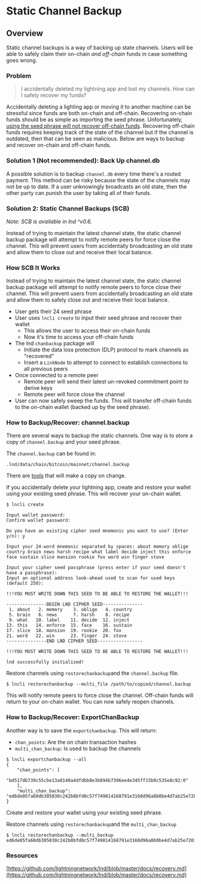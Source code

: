 # Static Channel Backup

## Overview

Static channel backups is a way of backing up state channels. Users will be able to safely claim their on-chain _and_ _off-chain_ funds in case something goes wrong. 

### Problem

> I accidentally deleted my lightning app and lost my channels. How can I safely recover my funds?

Accidentally deleting a lighting app or moving it to another machine can be stressful since funds are both on-chain and off-chain. Recovering on-chain funds should be as simple as importing the seed phrase. Unfortunately, [using the seed phrase will not recover off-chain funds](https://wiki.ion.radar.tech/tech/channels/channel-backups). Recovering off-chain funds requires keeping track of the state of the channel but if the channel is outdated, then that can be seen as malicious. Below are ways to backup and recover on-chain and off-chain funds.

### Solution 1 \(Not recommended\): Back Up channel.db

A possible solution is to backup `channel.db` every time there's a routed payment. This method can be risky because the state of the channels may not be up to date. If a user unknowingly broadcasts an old state, then the other party can punish the user by taking all of their funds.

### Solution 2: Static Channel Backups \(SCB\)

_Note: SCB is available in lnd ^v0.6._

Instead of trying to maintain the latest channel state, the static channel backup package will attempt to notify remote peers for force close the channel. This will prevent users from accidentally broadcasting an old state and allow them to close out and receive their local balance.

### How SCB It Works

Instead of trying to maintain the latest channel state, the static channel backup package will attempt to notify remote peers to force close their channel. This will prevent users from accidentally broadcasting an old state and allow them to safely close out and receive their local balance.

* User gets their 24 seed phrase
* User uses `lncli create` to input their seed phrase and recover their wallet
  * This allows the user to access their on-chain funds
  * Now it's time to access your off-chain funds
* The lnd `chanbackup` package will
  * Initiate the data loss protection \(DLP\) protocol to mark channels as "recovered"
  * Insert a `LinkNode` to attempt to connect to establish connections to all previous peers
* Once connected to a remote peer
  * Remote peer will send their latest un-revoked commitment point to derive keys
  * Remote peer will force close the channel
* User can now safely sweep the funds. This will transfer off-chain funds to the on-chain wallet \(backed up by the seed phrase\).

### How to Backup/Recover: channel.backup

There are several ways to backup the static channels. One way is to store a copy of `channel.backup` and your seed phrase.

The `channel.backup` can be found in:

`.lnd/data/chain/bitcoin/mainnet/channel.backup`

There are [tools](https://gist.github.com/alexbosworth/2c5e185aedbdac45a03655b709e255a3) that will make a copy on change.

If you accidentally delete your lightning app,  create and restore your wallet using your existing seed phrase. This will recover your on-chain wallet.

```text
$ lncli create

Input wallet password:
Confirm wallet password:

Do you have an existing cipher seed mnemonic you want to use? (Enter y/n): y

Input your 24-word mnemonic separated by spaces: about memory oblige country brain news harsh recipe what label decide inject this enforce face sustain slice mansion rookie fox word win finger stove

Input your cipher seed passphrase (press enter if your seed doesn't have a passphrase):
Input an optional address look-ahead used to scan for used keys (default 250):

!!!YOU MUST WRITE DOWN THIS SEED TO BE ABLE TO RESTORE THE WALLET!!!

---------------BEGIN LND CIPHER SEED---------------
 1. about   2. memory    3. oblige   4. country
 5. brain   6. news      7. harsh    8. recipe
 9. what   10. label    11. decide  12. inject
13. this   14. enforce  15. face    16. sustain
17. slice  18. mansion  19. rookie  20. fox
21. word   22. win      23. finger  24. stove
---------------END LND CIPHER SEED-----------------

!!!YOU MUST WRITE DOWN THIS SEED TO BE ABLE TO RESTORE THE WALLET!!!

lnd successfully initialized!
```

Restore channels using `restorechanbackup`and the `channel.backup` file.

```
$ lncli restorechanbackup --multi_file /path/to/copied/channel.backup
```

This will notify remote peers to force close the channel. Off-chain funds will return to your on-chain wallet. You can now safely reopen channels.

### How to Backup/Recover: ExportChanBackup

Another way is to save the `exportchanbackup`. This will return:

* `chan_points`: Are the on chain transaction hashes
* `multi_chan_backup`: Is used to backup the channels

```text
$ lncli exportchanbackup --all
{
	"chan_points": [
		"bd517db739c55cbe13a8140a4dfdbb8e3b894b7396ee4e345ff15b0c535e8c92:0"
	],
	"multi_chan_backup": "ed6de05fa60db305030c242b8bfd0c57f749814168791e3160d96a8b0be4d7ab25e72014b1a86f93519abd8f678cadae017d3532faa35f87ee7caa3e88906416c979a761ec4aa1fd429314e9d51cfbfb428b9247ef3eef85fe3f2c3512d4213830c483aec2900626a52d239eaabdc0e8c7a01ee0d6fbe11e38987ba2742efd284d527bb26d6b9db2aebcae9df67dc3639b213525420b6a534d0a3ac2bee6b371ff891d1f0d19085ec97184e25b3122afe338b3fda88a592607cc796ec5e7ee5ea9edd5c8fe0064793b7b551241681bc65a088ed5ab6638"
}
```

Create and restore your wallet using your existing seed phrase.

Restore channels using `restorechanbackup`and the `multi_chan_backup`

```
$ lncli restorechanbackup --multi_backup ed6de05fa60db305030c242b8bfd0c57f749814168791e3160d96a8b0be4d7ab25e72014b1a86f93519abd8f678cadae017d3532faa35f87ee7caa3e88906416c979a761ec4aa1fd429314e9d51cfbfb428b9247ef3eef85fe3f2c3512d4213830c483aec2900626a52d239eaabdc0e8c7a01ee0d6fbe11e38987ba2742efd284d527bb26d6b9db2aebcae9df67dc3639b213525420b6a534d0a3ac2bee6b371ff891d1f0d19085ec97184e25b3122afe338b3fda88a592607cc796ec5e7ee5ea9edd5c8fe0064793b7b551241681bc65a088ed5ab6638
```

### Resources

[https://github.com/lightningnetwork/lnd/blob/master/docs/recovery.md](https://github.com/lightningnetwork/lnd/blob/master/docs/recovery.md)

